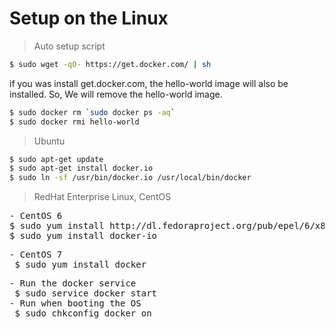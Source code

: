 # Setup on the Linux

> Auto setup script

```sh
$ sudo wget -qO- https://get.docker.com/ | sh
```

if you was install get.docker.com, the hello-world image will also be installed.
So, We will remove the hello-world image.

```sh
$ sudo docker rm `sudo docker ps -aq`
$ sudo docker rmi hello-world
```

> Ubuntu

```sh
$ sudo apt-get update
$ sudo apt-get install docker.io
$ sudo ln -sf /usr/bin/docker.io /usr/local/bin/docker
```

> RedHat Enterprise Linux, CentOS

<pre>- CentOS 6
$ sudo yum install http://dl.fedoraproject.org/pub/epel/6/x86_64/epel-release-6-8.noarch.rpm
$ sudo yum install docker-io
</pre>
<pre>- CentOS 7
&nbsp;$ sudo yum install docker
</pre>
<pre>- Run the docker service
&nbsp;$ sudo service docker start
- Run when booting the OS
&nbsp;$ sudo chkconfig docker on
</pre>
